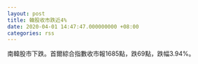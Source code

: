 ```yaml
---
layout: post
title: 韓股收市跌近4%
date: 2020-04-01 14:47:47.000000000 +08:00
categories: rss
---
```


南韓股市下跌。首爾綜合指數收市報1685點，跌69點，跌幅3.94%。
